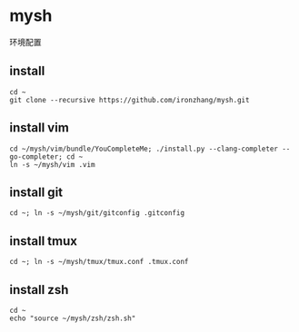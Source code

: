 # mysh

环境配置

## install
```
cd ~
git clone --recursive https://github.com/ironzhang/mysh.git
```

## install vim
```
cd ~/mysh/vim/bundle/YouCompleteMe; ./install.py --clang-completer --go-completer; cd ~
ln -s ~/mysh/vim .vim
```

## install git
```
cd ~; ln -s ~/mysh/git/gitconfig .gitconfig
```

## install tmux
```
cd ~; ln -s ~/mysh/tmux/tmux.conf .tmux.conf
```

## install zsh
```
cd ~
echo "source ~/mysh/zsh/zsh.sh"
```

